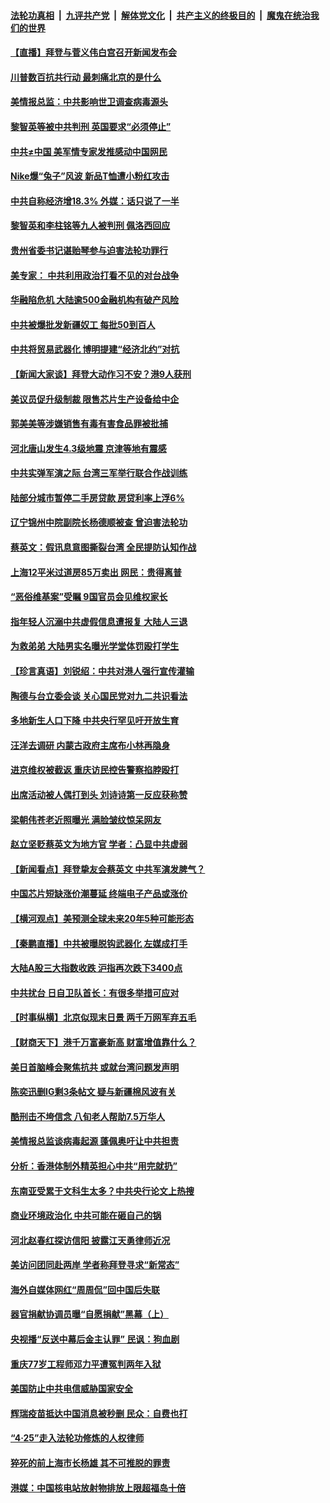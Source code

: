 ####  [法轮功真相](../../../../basic/blob/master/README.md?t=04170431) &nbsp;|&nbsp; [九评共产党](../../../../9ping.md/blob/master/README.md?t=04170431) &nbsp;|&nbsp; [解体党文化](../../../../jtdwh.md/blob/master/README.md?t=04170431)  &nbsp;|&nbsp; [共产主义的终极目的](../../../../gczydzjmd.md/blob/master/README.md?t=04170431) &nbsp;|&nbsp; [魔鬼在统治我们的世界](../../../../mgztzwmdsj.md/blob/master/README.md?t=04170431) 

#### [【直播】拜登与菅义伟白宫召开新闻发布会](../pages/nsc413/n12885127.md?t=04170431) 

#### [川普数百抗共行动 最刺痛北京的是什么](../pages/nsc413/n12885374.md?t=04170431) 

#### [美情报总监：中共影响世卫调查病毒源头](../pages/nsc413/n12885297.md?t=04170431) 

#### [黎智英等被中共判刑 英国要求“必须停止”](../pages/nsc413/n12885347.md?t=04170431) 

#### [中共≠中国 美军情专家发推感动中国网民](../pages/nsc413/n12885199.md?t=04170431) 

#### [Nike爆“兔子”风波 新品T恤遭小粉红攻击](../pages/nsc413/n12885124.md?t=04170431) 

#### [中共自称经济增18.3% 外媒：话只说了一半](../pages/nsc413/n12885200.md?t=04170431) 

#### [黎智英和李柱铭等九人被判刑 佩洛西回应](../pages/nsc413/n12885143.md?t=04170431) 

#### [贵州省委书记谌贻琴参与迫害法轮功罪行](../pages/nsc413/n12882654.md?t=04170431) 

#### [美专家： 中共利用政治打看不见的对台战争](../pages/nsc413/n12884832.md?t=04170431) 

#### [华融陷危机 大陆逾500金融机构有破产风险](../pages/nsc413/n12884884.md?t=04170431) 

#### [中共被爆批发新疆奴工 每批50到百人](../pages/nsc413/n12884764.md?t=04170431) 

#### [中共将贸易武器化 博明提建“经济北约”对抗](../pages/nsc413/n12884717.md?t=04170431) 

#### [【新闻大家谈】拜登大动作习不安？港9人获刑](../pages/nsc413/n12884875.md?t=04170431) 

#### [美议员促升级制裁 限售芯片生产设备给中企](../pages/nsc413/n12883600.md?t=04170431) 

#### [郭美美等涉嫌销售有毒有害食品罪被批捕](../pages/nsc413/n12884438.md?t=04170431) 

#### [河北唐山发生4.3级地震 京津等地有震感](../pages/nsc413/n12884388.md?t=04170431) 

#### [中共实弹军演之际 台湾三军举行联合作战训练](../pages/nsc413/n12884272.md?t=04170431) 

#### [陆部分城市暂停二手房贷款 房贷利率上浮6%](../pages/nsc413/n12883899.md?t=04170431) 

#### [辽宁锦州中院副院长杨德顺被查 曾迫害法轮功](../pages/nsc413/n12884120.md?t=04170431) 

#### [蔡英文：假讯息意图撕裂台湾 全民提防认知作战](../pages/nsc413/n12884147.md?t=04170431) 

#### [上海12平米过道房85万卖出 网民：贵得离普](../pages/nsc413/n12883945.md?t=04170431) 

#### [“恶俗维基案”受瞩 9国官员会见维权家长](../pages/nsc413/n12883977.md?t=04170431) 

#### [指年轻人沉溺中共虚假信息遭报复 大陆人三退](../pages/nsc413/n12879938.md?t=04170431) 

#### [为救弟弟 大陆男实名曝光学堂体罚殴打学生](../pages/nsc413/n12883828.md?t=04170431) 

#### [【珍言真语】刘锐绍：中共对港人强行宣传灌输](../pages/nsc413/n12883841.md?t=04170431) 


#### [陶德与台立委会谈 关心国民党对九二共识看法](../pages/nsc413/n12883466.md?t=04170431) 

#### [多地新生人口下降 中共央行罕见吁开放生育](../pages/nsc413/n12883183.md?t=04170431) 

#### [汪洋去调研 内蒙古政府主席布小林再隐身](../pages/nsc413/n12883595.md?t=04170431) 

#### [进京维权被截返 重庆访民控告警察掐脖殴打](../pages/nsc413/n12883731.md?t=04170431) 

#### [出席活动被人偶打到头 刘诗诗第一反应获称赞](../pages/nsc413/n12883202.md?t=04170431) 

#### [梁朝伟苍老近照曝光 满脸皱纹惊呆网友](../pages/nsc413/n12882914.md?t=04170431) 

#### [赵立坚贬蔡英文为地方官 学者：凸显中共虚弱](../pages/nsc413/n12883116.md?t=04170431) 

#### [【新闻看点】拜登挚友会蔡英文 中共军演发脾气？](../pages/nsc413/n12882997.md?t=04170431) 

#### [中国芯片短缺涨价潮蔓延 终端电子产品或涨价](../pages/nsc413/n12883016.md?t=04170431) 

#### [【横河观点】美预测全球未来20年5种可能形态](../pages/nsc413/n12883163.md?t=04170431) 

#### [【秦鹏直播】中共被曝脱钩武器化 左媒成打手](../pages/nsc413/n12883071.md?t=04170431) 

#### [大陆A股三大指数收跌 沪指再次跌下3400点](../pages/nsc413/n12881727.md?t=04170431) 

#### [中共扰台 日自卫队首长：有很多举措可应对](../pages/nsc413/n12882912.md?t=04170431) 

#### [【时事纵横】北京似现末日景 两千万网军弃五毛](../pages/nsc413/n12883043.md?t=04170431) 

#### [【财商天下】港千万富豪新高 财富增值靠什么？](../pages/nsc413/n12882614.md?t=04170431) 

#### [美日首脑峰会聚焦抗共 或就台湾问题发声明](../pages/nsc413/n12882479.md?t=04170431) 

#### [陈奕迅删IG剩3条帖文 疑与新疆棉风波有关](../pages/nsc413/n12882696.md?t=04170431) 

#### [酷刑击不垮信念 八旬老人帮助7.5万华人](../pages/nsc413/n12880712.md?t=04170431) 

#### [美情报总监谈病毒起源 蓬佩奥吁让中共担责](../pages/nsc413/n12882671.md?t=04170431) 

#### [分析：香港体制外精英担心中共“用完就扔”](../pages/nsc413/n12882826.md?t=04170431) 

#### [东南亚受累于文科生太多？中共央行论文上热搜](../pages/nsc413/n12882752.md?t=04170431) 

#### [商业环境政治化 中共可能在砸自己的锅](../pages/nsc413/n12882916.md?t=04170431) 

#### [河北赵春红探访信阳 披露江天勇律师近况](../pages/nsc413/n12881938.md?t=04170431) 

#### [美访问团同赴两岸 学者称拜登寻求“新常态”](../pages/nsc413/n12882631.md?t=04170431) 

#### [海外自媒体网红“周周侃”回中国后失联](../pages/nsc413/n12882681.md?t=04170431) 

#### [器官捐献协调员曝“自愿捐献”黑幕（上）](../pages/nsc413/n12878830.md?t=04170431) 

#### [央视播“反送中幕后金主认罪” 民讽：狗血剧](../pages/nsc413/n12882747.md?t=04170431) 

#### [重庆77岁工程师邓力平遭冤判两年入狱](../pages/nsc413/n12882449.md?t=04170431) 

#### [美国防止中共电信威胁国家安全](../pages/nsc413/n12882591.md?t=04170431) 

#### [辉瑞疫苗抵达中国消息被秒删 民众：自费也打](../pages/nsc413/n12882430.md?t=04170431) 

#### [“4·25”走入法轮功修炼的人权律师](../pages/nsc413/n12880284.md?t=04170431) 

#### [猝死的前上海市长杨雄 其不可推脱的罪责](../pages/nsc413/n12881777.md?t=04170431) 

#### [港媒：中国核电站放射物排放上限超福岛十倍](../pages/nsc413/n12882323.md?t=04170431) 

